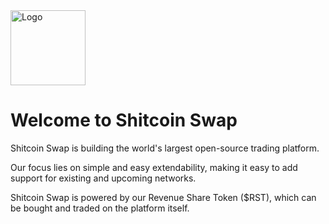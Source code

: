 <img width="120" height="120" alt="Logo" src="https://github.com/user-attachments/assets/b08366a3-0ac0-4d21-9c49-90180baa8685" />

# Welcome to Shitcoin Swap

Shitcoin Swap is building the world's largest open-source trading platform.

Our focus lies on simple and easy extendability, making it easy to add support for existing and upcoming networks.

Shitcoin Swap is powered by our Revenue Share Token ($RST), which can be bought and traded on the platform itself.

